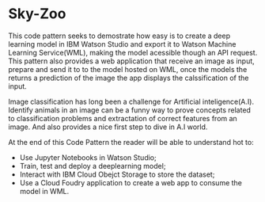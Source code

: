 # Sky-Zoo

This code pattern seeks to demostrate how easy is to create a deep learning model in IBM Watson Studio and export it to Watson Machine Learning Service(WML), making the model acessible though an API request. This pattern also provides a web application that receive an image as input, prepare and send it to to the model hosted on WML, once the models the returns a prediction of the image the app displays the calssification of the input.

Image classification has long been a challenge for Artificial inteligence(A.I). Identify animals in an image can be a funny way to prove concepts related to classification problems and extractation of correct features from an image. And also provides a nice first step to dive in A.I world.

At the end of this Code Pattern the reader will be able to understand hot to:
* Use Jupyter Notebooks in Watson Studio;
* Train, test and deploy a deeplearning model;
* Interact with IBM Cloud Obejct Storage to store the dataset;
* Use a Cloud Foudry application to create a web app to consume the model in  WML.